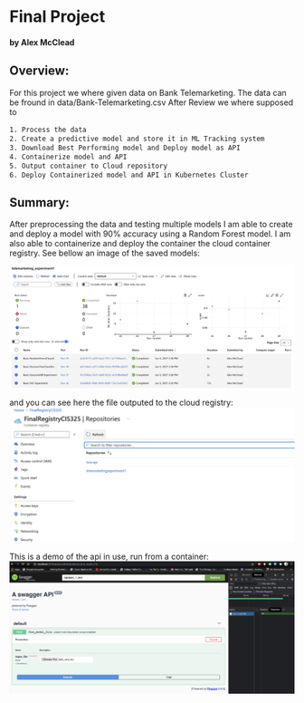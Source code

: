 # Final Project
#### by Alex McClead

## Overview:
For this project we where given data on Bank Telemarketing. The data can be fround in data/Bank-Telemarketing.csv
After Review we where supposed to 

    1. Process the data
    2. Create a predictive model and store it in ML Tracking system
    3. Download Best Performing model and Deploy model as API
    4. Containerize model and API
    5. Output container to Cloud repository
    6. Deploy Containerized model and API in Kubernetes Cluster
    
    
## Summary:

After preprocessing the data and testing multiple models I am able to create and deploy a model with 90% accuracy using a Random Forest model. I am also able to containerize and deploy the container the cloud container registry. See bellow an image of the saved models:

![ML Model Backup](https://github.com/amcclead7336/EDC_Final/blob/master/docs/Screen%20Shot%202021-06-06%20at%202.21.54%20PM.png?raw=true)


and you can see here the file outputed to the cloud registry:
![Container Registry](https://github.com/amcclead7336/EDC_Final/blob/master/docs/Screen%20Shot%202021-06-06%20at%202.22.15%20PM.png?raw=true)

This is a demo of the api in use, run from a container:
![FlaskAPI in use](https://github.com/amcclead7336/EDC_Final/blob/master/docs/Screen%20Shot%202021-06-06%20at%202.16.34%20PM.png?raw=true)
